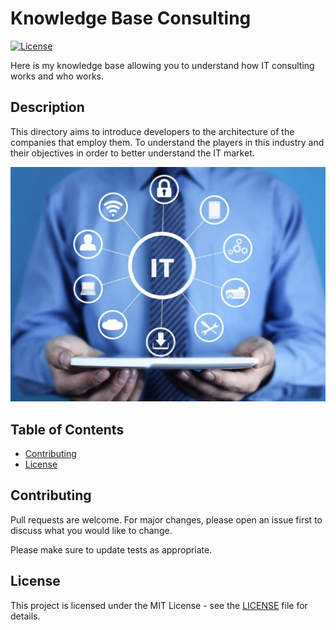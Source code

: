 # Knowledge Base Consulting

[![License](https://img.shields.io/badge/license-MIT-blue.svg)](LICENSE)

Here is my knowledge base allowing you to understand how IT consulting works and who works.   

## Description  

This directory aims to introduce developers to the architecture of the companies that employ them. To understand the players in this industry and their objectives in order to better understand the IT market.  

![Example](./documentation/Image1.png)

## Table of Contents

- [Contributing](#Contributing)
- [License](#License)  

## Contributing

Pull requests are welcome. For major changes, please open an issue first
to discuss what you would like to change.

Please make sure to update tests as appropriate.

## License  

This project is licensed under the MIT License - see the [LICENSE](./LICENSE) file for details.
